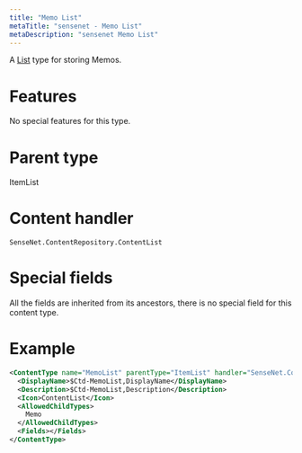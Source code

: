 ```yaml
---
title: "Memo List"
metaTitle: "sensenet - Memo List"
metaDescription: "sensenet Memo List"
---
```


A [List](/concepts/content-types/08-contentlist) type for storing Memos.

# Features

No special features for this type.

# Parent type

ItemList

# Content handler

`SenseNet.ContentRepository.ContentList`

# Special fields

All the fields are inherited from its ancestors, there is no special field for this content type.

# Example

```xml
<ContentType name="MemoList" parentType="ItemList" handler="SenseNet.ContentRepository.ContentList" xmlns="http://schemas.sensenet.com/SenseNet/ContentRepository/ContentTypeDefinition">
  <DisplayName>$Ctd-MemoList,DisplayName</DisplayName>
  <Description>$Ctd-MemoList,Description</Description>
  <Icon>ContentList</Icon>
  <AllowedChildTypes>
    Memo
  </AllowedChildTypes>
  <Fields></Fields>
</ContentType>
```
